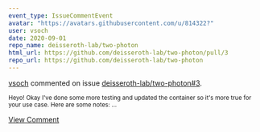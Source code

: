 ```yaml
---
event_type: IssueCommentEvent
avatar: "https://avatars.githubusercontent.com/u/814322?"
user: vsoch
date: 2020-09-01
repo_name: deisseroth-lab/two-photon
html_url: https://github.com/deisseroth-lab/two-photon/pull/3
repo_url: https://github.com/deisseroth-lab/two-photon
---
```


<a href='https://github.com/vsoch' target='_blank'>vsoch</a> commented on issue <a href='https://github.com/deisseroth-lab/two-photon/pull/3' target='_blank'>deisseroth-lab/two-photon#3</a>.

<small>Heyo! Okay I've done some more testing and updated the container so it's more true for your use case. Here are some notes:...</small>

<a href='https://github.com/deisseroth-lab/two-photon/pull/3' target='_blank'>View Comment</a>
